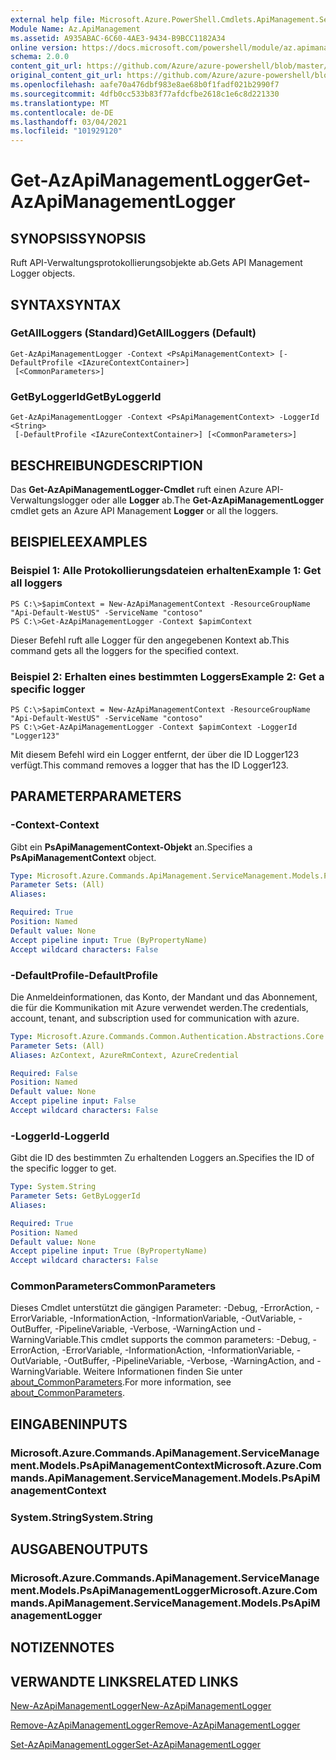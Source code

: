 ```yaml
---
external help file: Microsoft.Azure.PowerShell.Cmdlets.ApiManagement.ServiceManagement.dll-Help.xml
Module Name: Az.ApiManagement
ms.assetid: A935ABAC-6C60-4AE3-9434-B9BCC1182A34
online version: https://docs.microsoft.com/powershell/module/az.apimanagement/get-azapimanagementlogger
schema: 2.0.0
content_git_url: https://github.com/Azure/azure-powershell/blob/master/src/ApiManagement/ApiManagement/help/Get-AzApiManagementLogger.md
original_content_git_url: https://github.com/Azure/azure-powershell/blob/master/src/ApiManagement/ApiManagement/help/Get-AzApiManagementLogger.md
ms.openlocfilehash: aafe70a476dbf983e8ae68b0f1fadf021b2990f7
ms.sourcegitcommit: 4dfb0cc533b83f77afdcfbe2618c1e6c8d221330
ms.translationtype: MT
ms.contentlocale: de-DE
ms.lasthandoff: 03/04/2021
ms.locfileid: "101929120"
---
```

# <span data-ttu-id="80f67-101">Get-AzApiManagementLogger</span><span class="sxs-lookup"><span data-stu-id="80f67-101">Get-AzApiManagementLogger</span></span>

## <span data-ttu-id="80f67-102">SYNOPSIS</span><span class="sxs-lookup"><span data-stu-id="80f67-102">SYNOPSIS</span></span>
<span data-ttu-id="80f67-103">Ruft API-Verwaltungsprotokollierungsobjekte ab.</span><span class="sxs-lookup"><span data-stu-id="80f67-103">Gets API Management Logger objects.</span></span>

## <span data-ttu-id="80f67-104">SYNTAX</span><span class="sxs-lookup"><span data-stu-id="80f67-104">SYNTAX</span></span>

### <span data-ttu-id="80f67-105">GetAllLoggers (Standard)</span><span class="sxs-lookup"><span data-stu-id="80f67-105">GetAllLoggers (Default)</span></span>
```
Get-AzApiManagementLogger -Context <PsApiManagementContext> [-DefaultProfile <IAzureContextContainer>]
 [<CommonParameters>]
```

### <span data-ttu-id="80f67-106">GetByLoggerId</span><span class="sxs-lookup"><span data-stu-id="80f67-106">GetByLoggerId</span></span>
```
Get-AzApiManagementLogger -Context <PsApiManagementContext> -LoggerId <String>
 [-DefaultProfile <IAzureContextContainer>] [<CommonParameters>]
```

## <span data-ttu-id="80f67-107">BESCHREIBUNG</span><span class="sxs-lookup"><span data-stu-id="80f67-107">DESCRIPTION</span></span>
<span data-ttu-id="80f67-108">Das **Get-AzApiManagementLogger-Cmdlet** ruft einen Azure API-Verwaltungslogger oder alle **Logger** ab.</span><span class="sxs-lookup"><span data-stu-id="80f67-108">The **Get-AzApiManagementLogger** cmdlet gets an Azure API Management **Logger** or all the loggers.</span></span>

## <span data-ttu-id="80f67-109">BEISPIELE</span><span class="sxs-lookup"><span data-stu-id="80f67-109">EXAMPLES</span></span>

### <span data-ttu-id="80f67-110">Beispiel 1: Alle Protokollierungsdateien erhalten</span><span class="sxs-lookup"><span data-stu-id="80f67-110">Example 1: Get all loggers</span></span>
```
PS C:\>$apimContext = New-AzApiManagementContext -ResourceGroupName "Api-Default-WestUS" -ServiceName "contoso"
PS C:\>Get-AzApiManagementLogger -Context $apimContext
```

<span data-ttu-id="80f67-111">Dieser Befehl ruft alle Logger für den angegebenen Kontext ab.</span><span class="sxs-lookup"><span data-stu-id="80f67-111">This command gets all the loggers for the specified context.</span></span>

### <span data-ttu-id="80f67-112">Beispiel 2: Erhalten eines bestimmten Loggers</span><span class="sxs-lookup"><span data-stu-id="80f67-112">Example 2: Get a specific logger</span></span>
```
PS C:\>$apimContext = New-AzApiManagementContext -ResourceGroupName "Api-Default-WestUS" -ServiceName "contoso"
PS C:\>Get-AzApiManagementLogger -Context $apimContext -LoggerId "Logger123"
```

<span data-ttu-id="80f67-113">Mit diesem Befehl wird ein Logger entfernt, der über die ID Logger123 verfügt.</span><span class="sxs-lookup"><span data-stu-id="80f67-113">This command removes a logger that has the ID Logger123.</span></span>

## <span data-ttu-id="80f67-114">PARAMETER</span><span class="sxs-lookup"><span data-stu-id="80f67-114">PARAMETERS</span></span>

### <span data-ttu-id="80f67-115">-Context</span><span class="sxs-lookup"><span data-stu-id="80f67-115">-Context</span></span>
<span data-ttu-id="80f67-116">Gibt ein **PsApiManagementContext-Objekt** an.</span><span class="sxs-lookup"><span data-stu-id="80f67-116">Specifies a **PsApiManagementContext** object.</span></span>

```yaml
Type: Microsoft.Azure.Commands.ApiManagement.ServiceManagement.Models.PsApiManagementContext
Parameter Sets: (All)
Aliases:

Required: True
Position: Named
Default value: None
Accept pipeline input: True (ByPropertyName)
Accept wildcard characters: False
```

### <span data-ttu-id="80f67-117">-DefaultProfile</span><span class="sxs-lookup"><span data-stu-id="80f67-117">-DefaultProfile</span></span>
<span data-ttu-id="80f67-118">Die Anmeldeinformationen, das Konto, der Mandant und das Abonnement, die für die Kommunikation mit Azure verwendet werden.</span><span class="sxs-lookup"><span data-stu-id="80f67-118">The credentials, account, tenant, and subscription used for communication with azure.</span></span>

```yaml
Type: Microsoft.Azure.Commands.Common.Authentication.Abstractions.Core.IAzureContextContainer
Parameter Sets: (All)
Aliases: AzContext, AzureRmContext, AzureCredential

Required: False
Position: Named
Default value: None
Accept pipeline input: False
Accept wildcard characters: False
```

### <span data-ttu-id="80f67-119">-LoggerId</span><span class="sxs-lookup"><span data-stu-id="80f67-119">-LoggerId</span></span>
<span data-ttu-id="80f67-120">Gibt die ID des bestimmten Zu erhaltenden Loggers an.</span><span class="sxs-lookup"><span data-stu-id="80f67-120">Specifies the ID of the specific logger to get.</span></span>

```yaml
Type: System.String
Parameter Sets: GetByLoggerId
Aliases:

Required: True
Position: Named
Default value: None
Accept pipeline input: True (ByPropertyName)
Accept wildcard characters: False
```

### <span data-ttu-id="80f67-121">CommonParameters</span><span class="sxs-lookup"><span data-stu-id="80f67-121">CommonParameters</span></span>
<span data-ttu-id="80f67-122">Dieses Cmdlet unterstützt die gängigen Parameter: -Debug, -ErrorAction, -ErrorVariable, -InformationAction, -InformationVariable, -OutVariable, -OutBuffer, -PipelineVariable, -Verbose, -WarningAction und -WarningVariable.</span><span class="sxs-lookup"><span data-stu-id="80f67-122">This cmdlet supports the common parameters: -Debug, -ErrorAction, -ErrorVariable, -InformationAction, -InformationVariable, -OutVariable, -OutBuffer, -PipelineVariable, -Verbose, -WarningAction, and -WarningVariable.</span></span> <span data-ttu-id="80f67-123">Weitere Informationen finden Sie unter [about_CommonParameters](http://go.microsoft.com/fwlink/?LinkID=113216).</span><span class="sxs-lookup"><span data-stu-id="80f67-123">For more information, see [about_CommonParameters](http://go.microsoft.com/fwlink/?LinkID=113216).</span></span>

## <span data-ttu-id="80f67-124">EINGABEN</span><span class="sxs-lookup"><span data-stu-id="80f67-124">INPUTS</span></span>

### <span data-ttu-id="80f67-125">Microsoft.Azure.Commands.ApiManagement.ServiceManagement.Models.PsApiManagementContext</span><span class="sxs-lookup"><span data-stu-id="80f67-125">Microsoft.Azure.Commands.ApiManagement.ServiceManagement.Models.PsApiManagementContext</span></span>

### <span data-ttu-id="80f67-126">System.String</span><span class="sxs-lookup"><span data-stu-id="80f67-126">System.String</span></span>

## <span data-ttu-id="80f67-127">AUSGABEN</span><span class="sxs-lookup"><span data-stu-id="80f67-127">OUTPUTS</span></span>

### <span data-ttu-id="80f67-128">Microsoft.Azure.Commands.ApiManagement.ServiceManagement.Models.PsApiManagementLogger</span><span class="sxs-lookup"><span data-stu-id="80f67-128">Microsoft.Azure.Commands.ApiManagement.ServiceManagement.Models.PsApiManagementLogger</span></span>

## <span data-ttu-id="80f67-129">NOTIZEN</span><span class="sxs-lookup"><span data-stu-id="80f67-129">NOTES</span></span>

## <span data-ttu-id="80f67-130">VERWANDTE LINKS</span><span class="sxs-lookup"><span data-stu-id="80f67-130">RELATED LINKS</span></span>

[<span data-ttu-id="80f67-131">New-AzApiManagementLogger</span><span class="sxs-lookup"><span data-stu-id="80f67-131">New-AzApiManagementLogger</span></span>](./New-AzApiManagementLogger.md)

[<span data-ttu-id="80f67-132">Remove-AzApiManagementLogger</span><span class="sxs-lookup"><span data-stu-id="80f67-132">Remove-AzApiManagementLogger</span></span>](./Remove-AzApiManagementLogger.md)

[<span data-ttu-id="80f67-133">Set-AzApiManagementLogger</span><span class="sxs-lookup"><span data-stu-id="80f67-133">Set-AzApiManagementLogger</span></span>](./Set-AzApiManagementLogger.md)


